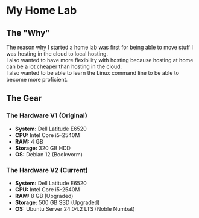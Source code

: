 # My Home Lab

## The "Why"
The reason why I started a home lab was first for being able to move stuff I was hosting in the cloud to local hosting. \
I also wanted to have more flexibility with hosting because hosting at home can be a lot cheaper than hosting in the cloud. \
I also wanted to be able to learn the Linux command line to be able to become more proficient.

## The Gear

### The Hardware V1 (Original)
* **System:** Dell Latitude E6520
* **CPU:** Intel Core i5-2540M
* **RAM:** 4 GB
* **Storage:** 320 GB HDD
* **OS:** Debian 12 (Bookworm)

### The Hardware V2 (Current)
* **System:** Dell Latitude E6520
* **CPU:** Intel Core i5-2540M
* **RAM:** 8 GB (Upgraded)
* **Storage:** 500 GB SSD (Upgraded)
* **OS:** Ubuntu Server 24.04.2 LTS (Noble Numbat)
